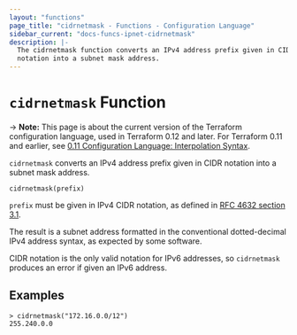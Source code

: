 ```yaml
---
layout: "functions"
page_title: "cidrnetmask - Functions - Configuration Language"
sidebar_current: "docs-funcs-ipnet-cidrnetmask"
description: |-
  The cidrnetmask function converts an IPv4 address prefix given in CIDR
  notation into a subnet mask address.
---
```


# `cidrnetmask` Function

-> **Note:** This page is about the current version of the Terraform
configuration language, used in Terraform 0.12 and later. For Terraform 0.11 and
earlier, see
[0.11 Configuration Language: Interpolation Syntax](../../configuration-0-11/interpolation.html).

`cidrnetmask` converts an IPv4 address prefix given in CIDR notation into
a subnet mask address.

```hcl
cidrnetmask(prefix)
```

`prefix` must be given in IPv4 CIDR notation, as defined in
[RFC 4632 section 3.1](https://tools.ietf.org/html/rfc4632#section-3.1).

The result is a subnet address formatted in the conventional dotted-decimal
IPv4 address syntax, as expected by some software.

CIDR notation is the only valid notation for IPv6 addresses, so `cidrnetmask`
produces an error if given an IPv6 address.

## Examples

```
> cidrnetmask("172.16.0.0/12")
255.240.0.0
```
